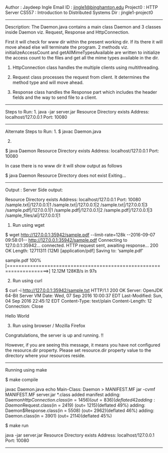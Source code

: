 Author   : Jaydeep Ingle 
Email ID : jingle1@binghamton.edu
Project0 : HTTP Server
CS557    : Introduction to Distributed Systems
Dir 	 : jingle1-project0

--------------------------------------------------------------------------------------------
Description: 
The Daemon.java contains a main class Daemon and 3 classes inside Daemon viz. Request, Response and HttpConnection.

First it will check for www dir within the present working dir. If its there it will move ahead else will terminate the program.
2 methods viz. initializeAccessCount and getAllMimeTypesAvailable are written to initialize the access count to the files
and get all the mime types available in the dir.

1. HttpConnection class handles the multiple clients using multithreading.

2. Request class processes the request from client. It determines the method type and will move ahead.

3. Response class handles the Response part which includes the header fields and the way to send file to a client.

--------------------------------------------------------------------------------------------

Steps to Run: 
1.
java -jar server.jar
Resource Directory exists
Address: localhost/127.0.0.1
Port: 10080

--------------------------------------------------------------------------------------------

Alternate Steps to Run:
1. 
$ javac Daemon.java

2. 
$ java Daemon
Resource Directory exists
Address: localhost/127.0.0.1
Port: 10080

In case there is no www dir it will show output as follows

$ java Daemon
Resource Directory does not exist
Exiting...

--------------------------------------------------------------------------------------------

Output : 
Server Side output: 

Resource Directory exists
Address: localhost/127.0.0.1
Port: 10080
/sample.txt|/127.0.0.1|1
/sample.txt|/127.0.0.1|2
/sample.txt|/127.0.0.1|3
/sample.pdf|/127.0.0.1|1
/sample.pdf|/127.0.0.1|2
/sample.pdf|/127.0.0.1|3
/sample_files/al|/127.0.0.1|1


1. Run using wget

$ wget http://127.0.0.1:35942/sample.pdf --limit-rate=128k
--2016-09-07 09:58:01--  http://127.0.0.1:35942/sample.pdf
Connecting to 127.0.0.1:35942... connected.
HTTP request sent, awaiting response... 200 OK
Length: 12711311 (12M) [application/pdf]
Saving to: ‘sample.pdf’

sample.pdf                           100%[====================================================================>]  12.12M   128KB/s    in 97s     


2. Run using curl

$ curl -i http://127.0.0.1:35942/sample.txt
HTTP/1.1 200 OK
Server: OpenJDK 64-Bit Server VM
Date: Wed, 07 Sep 2016 10:00:37 EDT
Last-Modified: Sun, 04 Sep 2016 22:45:12 EDT
Content-Type: text/plain
Content-Length: 12
Connection: Close

Hello World

3. Run using browser / Mozilla Firefox

Congratulations, the server is up and running. !!

However, if you are seeing this message, it means you have not configured the resource.dir property. Please set resource.dir property value to the directory where your resources reside.

--------------------------------------------------------------------------------------------

Running using make

$ make compile

javac Daemon.java
echo Main-Class: Daemon > MANIFEST.MF
jar -cvmf MANIFEST.MF server.jar *.class
added manifest
adding: Daemon$HttpConnection.class(in = 1456) (out= 836)(deflated 42%)
adding: Daemon$Request.class(in = 2419) (out= 1215)(deflated 49%)
adding: Daemon$Response.class(in = 5508) (out= 2962)(deflated 46%)
adding: Daemon.class(in = 3901) (out= 2114)(deflated 45%)


$ make run

java -jar server.jar
Resource Directory exists
Address: localhost/127.0.0.1
Port: 10080

--------------------------------------------------------------------------------------------
